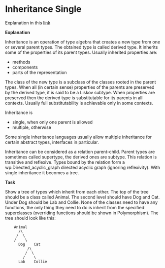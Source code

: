 # Inheritance Single

Explanation in this [link](http://rosettacode.org/wiki/Inheritance/Single)


**Explanation**

Inheritance is an operation of type algebra that creates a new type from one or several parent types. The obtained type is called derived type. It inherits some of the properties of its parent types. Usually inherited properties are:

* methods
* components
* parts of the representation

The class of the new type is a subclass of the classes rooted in the parent types. When all (in certain sense) properties of the parents are preserved by the derived type, it is said to be a Liskov subtype. When properties are preserved then the derived type is substitutable for its parents in all contexts. Usually full substitutability is achievable only in some contexts.

Inheritance is 
	
* single, when only one parent is allowed
* multiple, otherwise

Some single inheritance languages usually allow multiple inheritance for certain abstract types, interfaces in particular.

Inheritance can be considered as a relation parent-child. Parent types are sometimes called supertype, the derived ones are subtype. This relation is transitive and reflexive. Types bound by the relation form a wp:Directed_acyclic_graph directed acyclic graph (ignoring reflexivity). With single inheritance it becomes a tree.


**Task**

Show a tree of types which inherit from each other. The top of the tree should be a class called Animal. The second level should have Dog and Cat. Under Dog should be Lab and Collie. None of the classes need to have any functions, the only thing they need to do is inherit from the specified superclasses (overriding functions should be shown in Polymorphism). The tree should look like this:




		Animal
		  /\
		 /  \
		/    \
	      Dog    Cat
              /\        
             /  \
            /    \
          Lab    Collie

